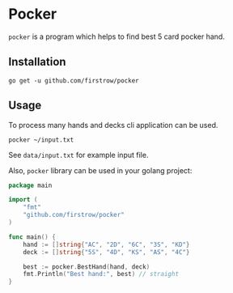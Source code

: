 # Pocker

`pocker` is a program which helps to find best 5 card pocker hand.

## Installation

```
go get -u github.com/firstrow/pocker
```


## Usage

To process many hands and decks cli application can be used.
```
pocker ~/input.txt
```

See `data/input.txt` for example input file.


Also, `pocker` library can be used in your golang project:

``` go
package main

import (
	"fmt"
	"github.com/firstrow/pocker"
)

func main() {
	hand := []string{"AC", "2D", "6C", "3S", "KD"}
	deck := []string{"5S", "4D", "KS", "AS", "4C"}

	best := pocker.BestHand(hand, deck)
	fmt.Println("Best hand:", best) // straight
}
```
